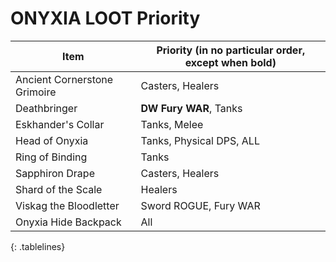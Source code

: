 <style>
.tablelines table, .tablelines td, .tablelines th {
        border: 1px solid black;
        }
</style>

# ONYXIA LOOT Priority

| Item                         | Priority (in no particular order, except when bold) | 
|------------------------------|-----------------------------------------------------| 
| Ancient Cornerstone Grimoire | Casters, Healers                                    | 
| Deathbringer                 | **DW Fury WAR**, Tanks                                  | 
| Eskhander's Collar           | Tanks, Melee                                        | 
| Head of Onyxia               | Tanks, Physical DPS, ALL                            | 
| Ring of Binding              | Tanks                                               | 
| Sapphiron Drape              | Casters, Healers                                    | 
| Shard of the Scale           | Healers                                             | 
| Viskag the Bloodletter       | Sword ROGUE, Fury WAR                               | 
| Onyxia Hide Backpack         | All                                                 | 
{: .tablelines}
